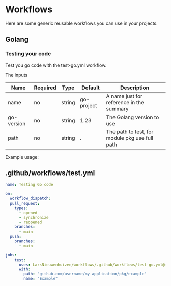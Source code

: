 # Workflows

Here are some generic reusable workflows you can use in your projects.

## Golang

### Testing your code

Test you go code with the test-go.yml workflow.

The inputs

| Name         | Required | Type   | Default    | Description                              |
|--------------|----------|--------|------------|------------------------------------------|
| name         | no       | string | go-project | A name just for reference in the summary |
| go-version   | no       | string | 1.23       | The Golang version to use                |
| path         | no       | string | .          | The path to test, for module pkg use full path |

Example usage:

.github/workflows/test.yml
---
```yaml
name: Testing Go code

on:
  workflow_dispatch:
  pull_request:
    types:
      - opened
      - synchronize
      - reopened
    branches:
      - main
  push:
    branches:
      - main

jobs:
    test:
      uses: LarsNieuwenhuizen/workflows/.github/workflows/test-go.yml@main
      with:
        path: "github.com/username/my-application/pkg/example"
        name: "Example"
```
